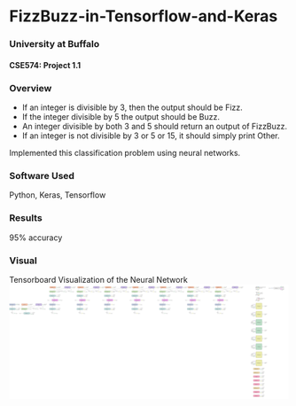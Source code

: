 # FizzBuzz-in-Tensorflow-and-Keras

### University at Buffalo
#### CSE574: Project 1.1

### Overview
* If an integer is divisible by 3, then the output should be Fizz.
* If the integer divisible by 5 the output should be Buzz.
* An integer divisible by both 3 and 5 should return an output of FizzBuzz.
* If an integer is not divisible by 3 or 5 or 15, it should simply print Other.

Implemented this classification problem using neural networks.

### Software Used
Python, Keras, Tensorflow

### Results
95% accuracy

### Visual
Tensorboard Visualization of the Neural Network
![Tensorboard Visualization of the Neural Network](https://github.com/ravi-teja-sunkara/Fizz-Buzz-in-Tensorflow-and-Keras/blob/master/Graph_tensorboard.png)
